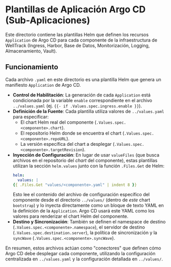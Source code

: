 # Plantillas de Aplicación Argo CD (Sub-Aplicaciones)

Este directorio contiene las plantillas Helm que definen los recursos `Application` de Argo CD para cada componente de la infraestructura de WellTrack (Ingress, Harbor, Base de Datos, Monitorización, Logging, Almacenamiento, Vault).

## Funcionamiento

Cada archivo `.yaml` en este directorio es una plantilla Helm que genera un manifiesto `Application` de Argo CD.

-   **Control de Habilitación**: La generación de cada `Application` está condicionada por la variable `enable` correspondiente en el archivo `../values.yaml` (ej. `{{- if .Values.spec.ingress.enable }}`).
-   **Definición de la Fuente**: Cada plantilla utiliza valores de `../values.yaml` para especificar:
    -   El chart Helm real del componente (`.Values.spec.<componente>.chart`).
    -   El repositorio Helm donde se encuentra el chart (`.Values.spec.<componente>.repoURL`).
    -   La versión específica del chart a desplegar (`.Values.spec.<componente>.targetRevision`).
-   **Inyección de Configuración**: En lugar de usar `valueFiles` (que busca archivos en el repositorio del *chart* del componente), estas plantillas utilizan la sección `helm.values` junto con la función `.Files.Get` de Helm:
    ```yaml
    helm:
      values: |
    {{ .Files.Get "values/<componente>.yaml" | indent 8 }}
    ```
    Esto lee el contenido del archivo de configuración específico del componente desde el directorio `../values/` (dentro de *este* chart `bootstrap`) y lo inyecta directamente como un bloque de texto YAML en la definición de la `Application`. Argo CD usará este YAML como los valores para renderizar el chart Helm del componente.
-   **Destino y Sincronización**: También se definen el namespace de destino (`.Values.spec.<componente>.namespace`), el servidor de destino (`.Values.spec.destination.server`), la política de sincronización y la `syncWave` (`.Values.spec.<componente>.syncWave`).

En resumen, estos archivos actúan como "conectores" que definen cómo Argo CD debe desplegar cada componente, utilizando la configuración centralizada en `../values.yaml` y la configuración detallada en `../values/`. 